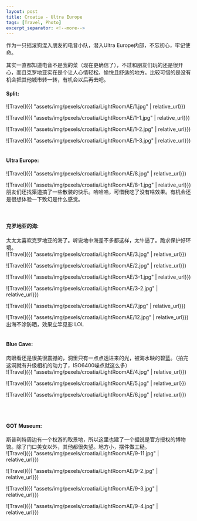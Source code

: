 ```yaml
---
layout: post
title: Croatia - Ultra Europe
tags: [Travel, Photo]
excerpt_separator: <!--more-->
---
```


作为一只摇滚狗混入朋友的电音小队，潜入Ultra Europe内部，不忘初心，牢记使命。<br/>   
<!--more-->
其实一直都知道电音不是我的菜（现在更确信了），不过和朋友们玩的还是很开心，而且克罗地亚实在是个让人心情轻松、愉悦且舒适的地方。比较可惜的是没有机会把其他城市转一转，有机会以后再去吧。  <br/>  
  
#### Split:  
![Travel]({{ "assets/img/pexels/croatia/LightRoomAE/1.jpg" | relative_url}})

![Travel]({{ "assets/img/pexels/croatia/LightRoomAE/1-1.jpg" | relative_url}})

![Travel]({{ "assets/img/pexels/croatia/LightRoomAE/1-2.jpg" | relative_url}})

![Travel]({{ "assets/img/pexels/croatia/LightRoomAE/1-3.jpg" | relative_url}})
<br/> 
<br/> 

#### Ultra Europe:  
![Travel]({{ "assets/img/pexels/croatia/LightRoomAE/8.jpg" | relative_url}})

![Travel]({{ "assets/img/pexels/croatia/LightRoomAE/8-1.jpg" | relative_url}})
朋友们还找渠道搞了一些散装的快乐。哈哈哈，可惜我吃了没有啥效果。有机会还是很想体验一下致幻是什么感觉。  
<br/> 
<br/> 

#### 克罗地亚的海:   
太太太喜欢克罗地亚的海了。听说地中海差不多都这样，太牛逼了。跪求保护好环境。    
![Travel]({{ "assets/img/pexels/croatia/LightRoomAE/3.jpg" | relative_url}})
 
![Travel]({{ "assets/img/pexels/croatia/LightRoomAE/2.jpg" | relative_url}})
 
![Travel]({{ "assets/img/pexels/croatia/LightRoomAE/3-1.jpg" | relative_url}})

![Travel]({{ "assets/img/pexels/croatia/LightRoomAE/3-2.jpg" | relative_url}})

![Travel]({{ "assets/img/pexels/croatia/LightRoomAE/7.jpg" | relative_url}})  

![Travel]({{ "assets/img/pexels/croatia/LightRoomAE/12.jpg" | relative_url}})  
出海不涂防晒，效果立竿见影 LOL
<br/> 
<br/> 

#### Blue Cave:   
肉眼看还是很美很震撼的，洞里只有一点点透进来的光，被海水映的碧蓝。（拍完这洞就有升级相机的动力了，ISO6400噪点就这么多）    
![Travel]({{ "assets/img/pexels/croatia/LightRoomAE/4.jpg" | relative_url}})

![Travel]({{ "assets/img/pexels/croatia/LightRoomAE/5.jpg" | relative_url}})

![Travel]({{ "assets/img/pexels/croatia/LightRoomAE/6.jpg" | relative_url}})

<br/> 
<br/> 


#### GOT Museum:   
斯普利特周边有一个权游的取景地，所以这里也建了一个据说是官方授权的博物馆。除了门口美女以外，其他都很失望。地方小，摆件做工糙。    
![Travel]({{ "assets/img/pexels/croatia/LightRoomAE/9-11.jpg" | relative_url}})
 
![Travel]({{ "assets/img/pexels/croatia/LightRoomAE/9-2.jpg" | relative_url}})
 
![Travel]({{ "assets/img/pexels/croatia/LightRoomAE/9-3.jpg" | relative_url}})
 
![Travel]({{ "assets/img/pexels/croatia/LightRoomAE/9-4.jpg" | relative_url}})
<br/> 
<br/> 


